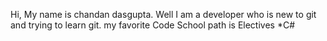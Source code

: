 Hi, 
My name is chandan dasgupta.
Well I am a developer who is new to git and trying to learn git.
my favorite Code School path is Electives
*C#

